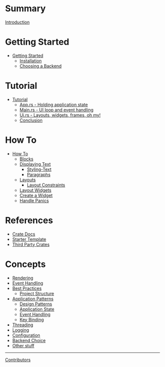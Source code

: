 # Summary

[Introduction](./README.md)

# Getting Started

- [Getting Started](./getting-started/getting-started.md)
  - [Installation](./getting-started/installation.md)
  - [Choosing a Backend](./getting-started/choosing-a-backend.md)

# Tutorial

- [Tutorial](./tutorial/README.md)
  - [App.rs - Holding application state](./tutorial/app.md)
  - [Main.rs - UI loop and event handling](./tutorial/main.md)
  - [Ui.rs - Layouts, widgets, frames, oh my!](./tutorial/ui.md)
  - [Conclusion](./tutorial/closing_thoughts.md)

# How To

- [How To]()
  - [Blocks](./how-to/block.md)
  - [Displaying Text](./how-to/displaying-text.md)
    - [Styling-Text](./how-to/styling-text.md)
    - [Paragraphs](./how-to/paragraph.md)
  - [Layouts]()
    - [Layout Constraints](./how-to/layout-constraints.md)
  - [Layout Widgets]()
  - [Create a Widget]()
  - [Handle Panics]()

# References

- [Crate Docs]()
- [Starter Template]()
- [Third Party Crates]()

# Concepts

- [Rendering](./concepts/rendering.md)
- [Event Handling](./concepts/event_handling.md)
- [Best Practices]()
  - [Project Structure]()
- [Application Patterns]()
  - [Design Patterns]()
  - [Application State]()
  - [Event Handling]()
  - [Key Binding]()
- [Threading]()
- [Logging]()
- [Configuration]()
- [Backend Choice]()
- [Other stuff]()

---

[Contributors](contributors.md)
